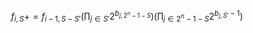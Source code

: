$$
f_{i, S} += f_{i - 1, S - S'} (\prod_{j \in S'} 2^{b_{j, 2^n - 1 - S}}) (\prod_{j \in 2^n - 1 - S} 2^{b_{j, S'} - 1})
$$